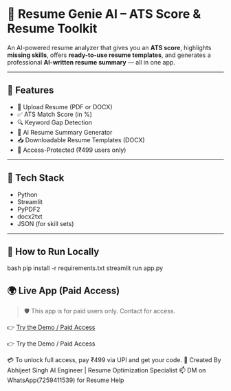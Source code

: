 # 🧠 Resume Genie AI – ATS Score & Resume Toolkit

An AI-powered resume analyzer that gives you an **ATS score**, highlights **missing skills**, offers **ready-to-use resume templates**, and generates a professional **AI-written resume summary** — all in one app.

---

## 🚀 Features

- 📄 Upload Resume (PDF or DOCX)
- ✅ ATS Match Score (in %)
- 🔍 Keyword Gap Detection
- 🧠 AI Resume Summary Generator
- 📥 Downloadable Resume Templates (DOCX)
- 🔐 Access-Protected (₹499 users only)

---

## 🔧 Tech Stack

- Python
- Streamlit
- PyPDF2
- docx2txt
- JSON (for skill sets)

---

## 📂 How to Run Locally

bash
pip install -r requirements.txt
streamlit run app.py


## 🌍 Live App (Paid Access)

> 🛡️ This app is for paid users only. Contact for access.

👉 [Try the Demo / Paid Access](https://resumegenie-ai.streamlit.app)


👉 Try the Demo / Paid Access

💳 To unlock full access, pay ₹499 via UPI and get your code.
👤 Created By
Abhijeet Singh
AI Engineer | Resume Optimization Specialist
📫 DM on WhatsApp(7259411539) for Resume Help
